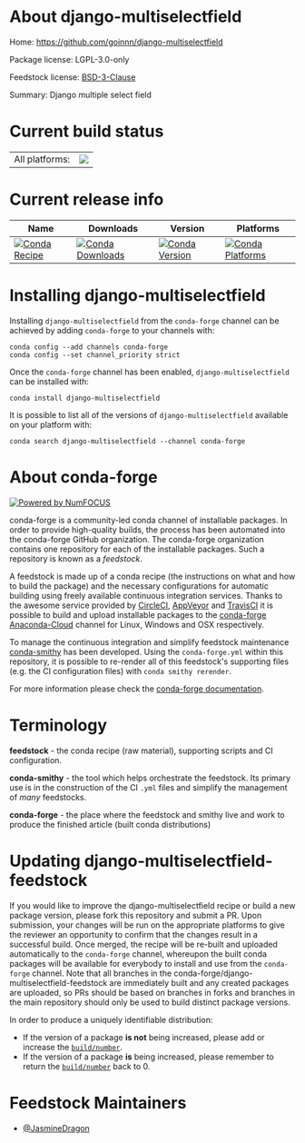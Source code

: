 About django-multiselectfield
=============================

Home: https://github.com/goinnn/django-multiselectfield

Package license: LGPL-3.0-only

Feedstock license: [BSD-3-Clause](https://github.com/conda-forge/django-multiselectfield-feedstock/blob/master/LICENSE.txt)

Summary: Django multiple select field

Current build status
====================


<table><tr><td>All platforms:</td>
    <td>
      <a href="https://dev.azure.com/conda-forge/feedstock-builds/_build/latest?definitionId=14205&branchName=master">
        <img src="https://dev.azure.com/conda-forge/feedstock-builds/_apis/build/status/django-multiselectfield-feedstock?branchName=master">
      </a>
    </td>
  </tr>
</table>

Current release info
====================

| Name | Downloads | Version | Platforms |
| --- | --- | --- | --- |
| [![Conda Recipe](https://img.shields.io/badge/recipe-django--multiselectfield-green.svg)](https://anaconda.org/conda-forge/django-multiselectfield) | [![Conda Downloads](https://img.shields.io/conda/dn/conda-forge/django-multiselectfield.svg)](https://anaconda.org/conda-forge/django-multiselectfield) | [![Conda Version](https://img.shields.io/conda/vn/conda-forge/django-multiselectfield.svg)](https://anaconda.org/conda-forge/django-multiselectfield) | [![Conda Platforms](https://img.shields.io/conda/pn/conda-forge/django-multiselectfield.svg)](https://anaconda.org/conda-forge/django-multiselectfield) |

Installing django-multiselectfield
==================================

Installing `django-multiselectfield` from the `conda-forge` channel can be achieved by adding `conda-forge` to your channels with:

```
conda config --add channels conda-forge
conda config --set channel_priority strict
```

Once the `conda-forge` channel has been enabled, `django-multiselectfield` can be installed with:

```
conda install django-multiselectfield
```

It is possible to list all of the versions of `django-multiselectfield` available on your platform with:

```
conda search django-multiselectfield --channel conda-forge
```


About conda-forge
=================

[![Powered by NumFOCUS](https://img.shields.io/badge/powered%20by-NumFOCUS-orange.svg?style=flat&colorA=E1523D&colorB=007D8A)](http://numfocus.org)

conda-forge is a community-led conda channel of installable packages.
In order to provide high-quality builds, the process has been automated into the
conda-forge GitHub organization. The conda-forge organization contains one repository
for each of the installable packages. Such a repository is known as a *feedstock*.

A feedstock is made up of a conda recipe (the instructions on what and how to build
the package) and the necessary configurations for automatic building using freely
available continuous integration services. Thanks to the awesome service provided by
[CircleCI](https://circleci.com/), [AppVeyor](https://www.appveyor.com/)
and [TravisCI](https://travis-ci.com/) it is possible to build and upload installable
packages to the [conda-forge](https://anaconda.org/conda-forge)
[Anaconda-Cloud](https://anaconda.org/) channel for Linux, Windows and OSX respectively.

To manage the continuous integration and simplify feedstock maintenance
[conda-smithy](https://github.com/conda-forge/conda-smithy) has been developed.
Using the ``conda-forge.yml`` within this repository, it is possible to re-render all of
this feedstock's supporting files (e.g. the CI configuration files) with ``conda smithy rerender``.

For more information please check the [conda-forge documentation](https://conda-forge.org/docs/).

Terminology
===========

**feedstock** - the conda recipe (raw material), supporting scripts and CI configuration.

**conda-smithy** - the tool which helps orchestrate the feedstock.
                   Its primary use is in the construction of the CI ``.yml`` files
                   and simplify the management of *many* feedstocks.

**conda-forge** - the place where the feedstock and smithy live and work to
                  produce the finished article (built conda distributions)


Updating django-multiselectfield-feedstock
==========================================

If you would like to improve the django-multiselectfield recipe or build a new
package version, please fork this repository and submit a PR. Upon submission,
your changes will be run on the appropriate platforms to give the reviewer an
opportunity to confirm that the changes result in a successful build. Once
merged, the recipe will be re-built and uploaded automatically to the
`conda-forge` channel, whereupon the built conda packages will be available for
everybody to install and use from the `conda-forge` channel.
Note that all branches in the conda-forge/django-multiselectfield-feedstock are
immediately built and any created packages are uploaded, so PRs should be based
on branches in forks and branches in the main repository should only be used to
build distinct package versions.

In order to produce a uniquely identifiable distribution:
 * If the version of a package **is not** being increased, please add or increase
   the [``build/number``](https://docs.conda.io/projects/conda-build/en/latest/resources/define-metadata.html#build-number-and-string).
 * If the version of a package **is** being increased, please remember to return
   the [``build/number``](https://docs.conda.io/projects/conda-build/en/latest/resources/define-metadata.html#build-number-and-string)
   back to 0.

Feedstock Maintainers
=====================

* [@JasmineDragon](https://github.com/JasmineDragon/)


